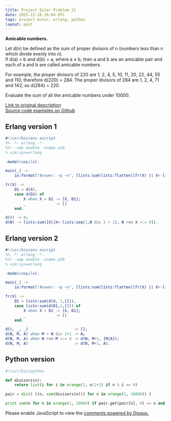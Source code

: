 ```yaml
---
title: Project Euler Problem 21
date: 2015-12-18 16:04 UTC
tags: project euler, erlang, python
layout: post
---
```


<b>Amicable numbers.</b>

Let d(n) be defined as the sum of proper divisors of n (numbers less than n which divide evenly into n).<br>
If d(a) = b and d(b) = a, where a ≠ b, then a and b are an amicable pair and each of a and b are called amicable numbers.<br>

For example, the proper divisors of 220 are 1, 2, 4, 5, 10, 11, 20, 22, 44, 55 and 110; therefore d(220) = 284. The proper divisors of 284 are 1, 2, 4, 71 and 142; so d(284) = 220.<br>

Evaluate the sum of all the amicable numbers under 10000.<br>

[Link to original description](https://projecteuler.net/problem=21)<br/>
[Source code examples on Github](https://github.com/mijkenator/pr_euler/tree/master/p21)<br>

## Erlang version 1
```erlang
#!/usr/bin/env escript
%% -*- erlang -*-
%%! -smp enable -sname p20
% vim:syn=erlang

-mode(compile).

main(_) ->
    io:format("Answer: ~p ~n", [lists:sum(lists:flatten([fr(X) || X<-lists:seq(1,10000)]))]).

fr(X) ->
    D1 = d(X),
    case d(D1) of
        X when X < D1 -> [X, D1];
        _             -> []
    end.

d(0) -> 0;
d(N) -> lists:sum([X||X<-lists:seq(1,N div 2 + 1), N rem X =:= 0]).

```

## Erlang version 2
```erlang
#!/usr/bin/env escript
%% -*- erlang -*-
%%! -smp enable -sname p20
% vim:syn=erlang

-mode(compile).

main(_) ->
    io:format("Answer: ~p ~n", [lists:sum(lists:flatten([fr(X) || X<-lists:seq(1,10000)]))]).

fr(X) ->
    D1 = lists:sum(d(X, 1,[])),
    case lists:sum(d(D1,1,[])) of
        X when X < D1 -> [X, D1];
        _             -> []
    end.

d(0, _, _)                    -> [];
d(N, M, A) when M > N div 2+1 -> A;
d(N, M, A) when N rem M =:= 0 -> d(N, M+1, [M|A]);
d(N, M, A)                    -> d(N, M+1, A).

```

## Python version
```python
#!/usr/bin/python

def divisors(n): 
    return list(i for i in xrange(1, n/2+1) if n % i == 0)

pair = dict( ((n, sum(divisors(n))) for n in xrange(1, 10000)) )

print sum(n for n in xrange(1, 10000) if pair.get(pair[n], 0) == n and pair[n] != n)

```
<div id="disqus_thread"></div>
<script>
/**
* RECOMMENDED CONFIGURATION VARIABLES: EDIT AND UNCOMMENT THE SECTION BELOW TO INSERT DYNAMIC VALUES FROM YOUR PLATFORM OR CMS.
* LEARN WHY DEFINING THESE VARIABLES IS IMPORTANT: https://disqus.com/admin/universalcode/#configuration-variables
*/
/*
var disqus_config = function () {
    this.page.url = '2015/12/18/project-euler-problem-21/'; // Replace PAGE_URL with your page's canonical URL variable
    this.page.identifier = 'pep21'; // Replace PAGE_IDENTIFIER with your page's unique identifier variable
};
*/
(function() { // DON'T EDIT BELOW THIS LINE
var d = document, s = d.createElement('script');

s.src = '//mijkenator.disqus.com/embed.js';

s.setAttribute('data-timestamp', +new Date());
(d.head || d.body).appendChild(s);
})();
</script>
<noscript>Please enable JavaScript to view the <a href="https://disqus.com/?ref_noscript" rel="nofollow">comments powered by Disqus.</a></noscript>



